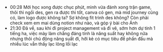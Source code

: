 - 00:28 Mới học xong được chục phút, mình vừa đánh xong trận game, thôi thì ngồi des, gen ra được thì tốt, canva có gen, mà mid journey cũng có, làm logo được không ta? Sợ không fit trình des không? Còn phải check xem em mai dùng notion như nào, và góp ý bài cho Ánh
- 21:30 Đã về, sau khi đi project management và đi vẽ, sớm hơn dự tính 1 tiếng ha, việc mày làm chẳng đáng tính là năng suất hay không nữa nhưng thôi chủ động năng suất đi, hỡi kẻ có mục tiêu để phấn đấu mà nhiều lúc vẫn thấy lạc lõng lối lạc